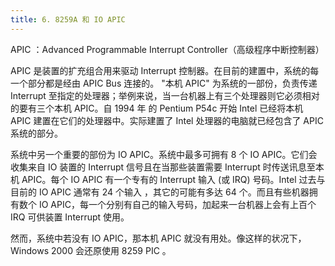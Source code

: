 ```yaml
---
title: 6. 8259A 和 IO APIC
---
```


APIC ：Advanced Programmable Interrupt Controller（高级程序中断控制器）

APIC 是装置的扩充组合用来驱动 Interrupt 控制器。在目前的建置中，系统的每一个部分都是经由 APIC Bus 连接的。 "本机 APIC" 为系统的一部份，负责传递 Interrupt 至指定的处理器；举例来说，当一台机器上有三个处理器则它必须相对的要有三个本机 APIC。自 1994 年 的 Pentium P54c 开始 Intel 已经将本机 APIC 建置在它们的处理器中。实际建置了 Intel 处理器的电脑就已经包含了 APIC 系统的部分。 

系统中另一个重要的部份为 IO APIC。系统中最多可拥有 8 个 IO APIC。它们会收集来自 IO 装置的 Interrupt 信号且在当那些装置需要 Interrupt 时传送讯息至本机 APIC。每个 IO APIC 有一个专有的 Interrupt 输入 (或 IRQ) 号码。Intel 过去与目前的 IO APIC 通常有 24 个输入 ，其它的可能有多达 64 个。而且有些机器拥有数个 IO APIC，每一个分别有自己的输入号码，加起来一台机器上会有上百个 IRQ 可供装置 Interrupt 使用。

然而，系统中若没有 IO APIC，那本机 APIC 就没有用处。像这样的状况下，Windows 2000 会还原使用 8259 PIC 。  





